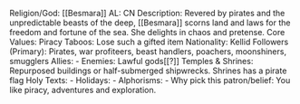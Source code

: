 Religion/God: [[Besmara]]
AL: CN
Description: Revered by pirates and the unpredictable beasts of the deep, [[Besmara]] scorns land and 
laws for the freedom and fortune of the sea. She delights in chaos and pretense.
Core Values: Piracy
Taboos: Lose such a 
gifted item
Nationality: Kellid
Followers (Primary): Pirates, war profiteers, beast handlers, 
poachers, moonshiners, smugglers
Allies: -
Enemies: Lawful gods[[?]]
Temples & Shrines: Repurposed buildings or half-submerged
shipwrecks. Shrines has a pirate flag
Holy Texts: -
Holidays: -
Alphorisms: -
Why pick this patron/belief: You like piracy, adventures and exploration. 
